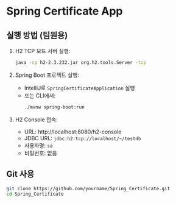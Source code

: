 # Spring Certificate App

## 실행 방법 (팀원용)

1. H2 TCP 모드 서버 실행:
   ```bash
   java -cp h2-2.3.232.jar org.h2.tools.Server -tcp
   ```

2. Spring Boot 프로젝트 실행:
   - IntelliJ로 `SpringCertificateApplication` 실행
   - 또는 CLI에서:
     ```bash
     ./mvnw spring-boot:run
     ```

3. H2 Console 접속:
   - URL: http://localhost:8080/h2-console
   - JDBC URL: `jdbc:h2:tcp://localhost/~/testdb`
   - 사용자명: `sa`
   - 비밀번호: 없음

## Git 사용
```bash
git clone https://github.com/yourname/Spring_Certificate.git
cd Spring_Certificate
```